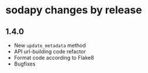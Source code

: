 sodapy changes by release
==========================

## 1.4.0

* New `update_metadata` method
* API url-building code refactor
* Format code according to Flake8
* Bugfixes
